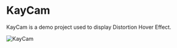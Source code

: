 # KayCam
KayCam is a demo project used to display Distortion Hover Effect.

![KayCam](https://user-images.githubusercontent.com/24234259/90817267-8a1c4a80-e2fb-11ea-98fd-892a29981e85.gif)
